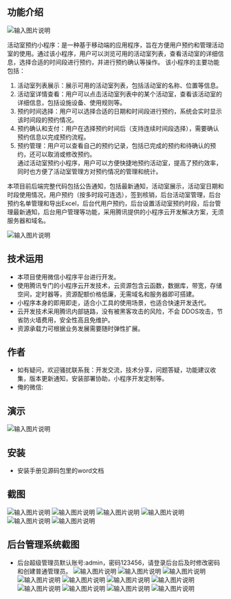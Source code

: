 ## 功能介绍 

![输入图片说明](demo/%E4%BA%8C%E7%BB%B4%E7%A0%81.png)

活动室预约小程序：是一种基于移动端的应用程序，旨在方便用户预约和管理活动室的使用。通过该小程序，用户可以浏览可用的活动室列表，查看活动室的详细信息，选择合适的时间段进行预约，并进行预约确认等操作。 
该小程序的主要功能包括：
1. 活动室列表展示：展示可用的活动室列表，包括活动室的名称、位置等信息。
2. 活动室详情查看：用户可以点击活动室列表中的某个活动室，查看该活动室的详细信息，包括设施设备、使用规则等。
3. 预约时间选择：用户可以选择合适的日期和时间段进行预约，系统会实时显示该时间段的预约情况。
4. 预约确认和支付：用户在选择预约时间后（支持连续时间段选择），需要确认预约信息以完成预约流程。
5. 预约管理：用户可以查看自己的预约记录，包括已完成的预约和待确认的预约，还可以取消或修改预约。  
通过活动室预约小程序，用户可以方便快捷地预约活动室，提高了预约效率，同时也方便了活动室管理方对预约情况的管理和统计。

本项目前后端完整代码包括公告通知，包括最新通知，活动室展示，活动室日期和时段使用情况，用户预约（按多时段可连选），签到核销，后台活动室管理，后台预约名单管理和导出Excel，后台代用户预约，后台设置活动室预约时段，后台管理最新通知，后台用户管理等功能，采用腾讯提供的小程序云开发解决方案，无须服务器和域名。

 ![输入图片说明](demo/%E6%B4%BB%E5%8A%A8%E5%AE%A4%20(2).jpg)


## 技术运用
- 本项目使用微信小程序平台进行开发。
- 使用腾讯专门的小程序云开发技术，云资源包含云函数，数据库，带宽，存储空间，定时器等，资源配额价格低廉，无需域名和服务器即可搭建。
- 小程序本身的即用即走，适合小工具的使用场景，也适合快速开发迭代。
- 云开发技术采用腾讯内部链路，没有被黑客攻击的风险，不会 DDOS攻击，节省防火墙费用，安全性高且免维护。
- 资源承载力可根据业务发展需要随时弹性扩展。  



## 作者
- 如有疑问，欢迎骚扰联系我：开发交流，技术分享，问题答疑，功能建议收集，版本更新通知，安装部署协助，小程序开发定制等。
- 俺的微信: 
 



## 演示 
 ![输入图片说明](demo/%E4%BA%8C%E7%BB%B4%E7%A0%81.png)

## 安装

- 安装手册见源码包里的word文档 




## 截图
![输入图片说明](demo/1%E9%A6%96%E9%A1%B5.png)
![输入图片说明](demo/2%E9%A2%84%E7%BA%A6.png)
![输入图片说明](demo/3%E9%A2%84%E7%BA%A6.png)
![输入图片说明](demo/4%E6%88%91%E7%9A%84%E9%A2%84%E7%BA%A6.png)
![输入图片说明](demo/5%E6%88%91%E7%9A%84%E9%A2%84%E7%BA%A6%E8%AF%A6%E6%83%85.png)
![输入图片说明](demo/6%E6%88%91%E7%9A%84.png)
 

## 后台管理系统截图 
- 后台超级管理员默认账号:admin，密码123456，请登录后台后及时修改密码和创建普通管理员。
![输入图片说明](demo/80%E5%90%8E%E5%8F%B0%E9%A6%96%E9%A1%B5.png)
![输入图片说明](demo/81%E5%90%8E%E5%8F%B0-%E6%B4%BB%E5%8A%A8%E7%AE%A1%E7%90%86.png)
![输入图片说明](demo/82%E5%90%8E%E5%8F%B0-%E9%A2%84%E7%BA%A6-%E6%B7%BB%E5%8A%A0.png)
![输入图片说明](demo/84%E5%90%8E%E5%8F%B0-%E6%97%B6%E6%AE%B5%E8%AE%BE%E7%BD%AE.png)
![输入图片说明](demo/85%E5%90%8E%E5%8F%B0-%E5%90%8D%E5%8D%95.png)
![输入图片说明](demo/86%E5%90%8E%E5%8F%B0-%E5%90%8D%E5%8D%95%E5%A4%84%E7%90%86.png)
![输入图片说明](demo/87%E5%90%8E%E5%8F%B0-%E4%BB%A3%E9%A2%84%E7%BA%A6.png)
![输入图片说明](demo/88%E5%90%8E%E5%8F%B0-%E6%A0%B8%E9%94%80.png)
![输入图片说明](demo/89%E5%90%8E%E5%8F%B0-%E5%AF%BC%E5%87%BA.png)
![输入图片说明](demo/90%E5%90%8E%E5%8F%B0-%E5%AF%BC%E5%87%BA%E5%90%8D%E5%8D%95.png)
![输入图片说明](demo/90%E5%90%8E%E5%8F%B0-%E5%85%AC%E5%91%8A%E7%AE%A1%E7%90%86.png)